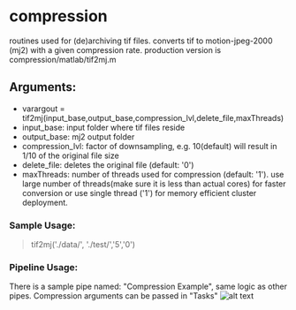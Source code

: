 # compression
routines used for (de)archiving tif files. converts tif to motion-jpeg-2000 (mj2) with a given compression rate. production version is compression/matlab/tif2mj.m 

## Arguments: 
* varargout = tif2mj(input_base,output_base,compression_lvl,delete_file,maxThreads)
* input_base: input folder where tif files reside
* output_base: mj2 output folder
* compression_lvl: factor of downsampling, e.g. 10(default) will result in 1/10 of the original file size
* delete_file: deletes the original file (default: '0')
* maxThreads: number of threads used for compression (default: '1'). use large number of threads(make sure it is less than actual cores) for faster conversion or use single thread ('1') for memory efficient cluster deployment.
### Sample Usage:
> tif2mj('./data/', './test/','5','0')

### Pipeline Usage:
There is a sample pipe named: "Compression Example", same logic as other pipes. Compression arguments can be passed in "Tasks"
![alt text](https://github.com/erhanbas/compression/tree/master/matlab/CompressionTask.png)

